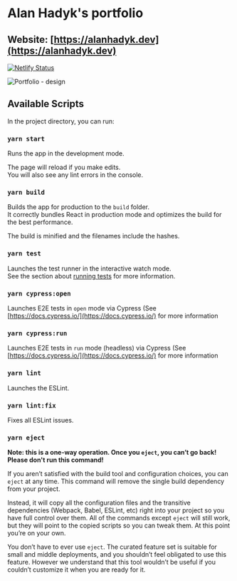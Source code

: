 # Alan Hadyk's portfolio

## Website: [https://alanhadyk.dev](https://alanhadyk.dev)

[![Netlify Status](https://api.netlify.com/api/v1/badges/bae1837e-2a9b-4ccc-8701-c06585a1e169/deploy-status)](https://app.netlify.com/sites/musing-dijkstra-a44ab4/deploys)

![Portfolio - design](https://raw.githubusercontent.com/alan-hadyk/portfolio/master/portfolio-design.png)

## Available Scripts

In the project directory, you can run:

### `yarn start`

Runs the app in the development mode.<br />

The page will reload if you make edits.<br />
You will also see any lint errors in the console.
 
### `yarn build`

Builds the app for production to the `build` folder.<br />
It correctly bundles React in production mode and optimizes the build for the best performance.

The build is minified and the filenames include the hashes.

### `yarn test`

Launches the test runner in the interactive watch mode.<br />
See the section about [running tests](https://facebook.github.io/create-react-app/docs/running-tests) for more information.

### `yarn cypress:open`

Launches E2E tests in `open` mode via Cypress (See [https://docs.cypress.io/](https://docs.cypress.io/) for more information

### `yarn cypress:run`

Launches E2E tests in `run` mode (headless) via Cypress (See [https://docs.cypress.io/](https://docs.cypress.io/) for more information

### `yarn lint`

Launches the ESLint.

### `yarn lint:fix`

Fixes all ESLint issues.

### `yarn eject`

**Note: this is a one-way operation. Once you `eject`, you can’t go back! Please don't run this command!**

If you aren’t satisfied with the build tool and configuration choices, you can `eject` at any time. This command will remove the single build dependency from your project.

Instead, it will copy all the configuration files and the transitive dependencies (Webpack, Babel, ESLint, etc) right into your project so you have full control over them. All of the commands except `eject` will still work, but they will point to the copied scripts so you can tweak them. At this point you’re on your own.

You don’t have to ever use `eject`. The curated feature set is suitable for small and middle deployments, and you shouldn’t feel obligated to use this feature. However we understand that this tool wouldn’t be useful if you couldn’t customize it when you are ready for it.
